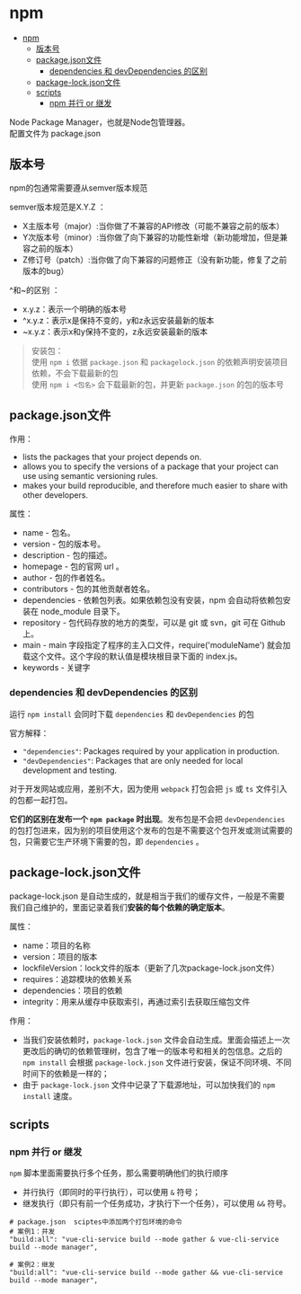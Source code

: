 # npm

- [npm](#npm)
  - [版本号](#版本号)
  - [package.json文件](#packagejson文件)
    - [dependencies 和 devDependencies 的区别](#dependencies-和-devdependencies-的区别)
  - [package-lock.json文件](#package-lockjson文件)
  - [scripts](#scripts)
    - [npm 并行 or 继发](#npm-并行-or-继发)

Node Package Manager，也就是Node包管理器。  
配置文件为 package.json

## 版本号

npm的包通常需要遵从semver版本规范

semver版本规范是X.Y.Z ：

- X主版本号（major）:当你做了不兼容的API修改（可能不兼容之前的版本）
- Y次版本号（minor）:当你做了向下兼容的功能性新增（新功能增加，但是兼容之前的版本）
- Z修订号（patch）:当你做了向下兼容的问题修正（没有新功能，修复了之前版本的bug）

^和~的区别 ：

- x.y.z：表示一个明确的版本号
- ^x.y.z：表示x是保持不变的，y和z永远安装最新的版本
- ~x.y.z：表示x和y保持不变的，z永远安装最新的版本

> 安装包：  
> 使用 `npm i` 依据 `package.json` 和 `packagelock.json` 的依赖声明安装项目依赖，不会下载最新的包  
> 使用 `npm i <包名>` 会下载最新的包，并更新 `package.json` 的包的版本号

## package.json文件

作用：

- lists the packages that your project depends on.
- allows you to specify the versions of a package that your project can use using semantic versioning rules.
- makes your build reproducible, and therefore much easier to share with other developers.

属性：

- name - 包名。
- version - 包的版本号。
- description - 包的描述。
- homepage - 包的官网 url 。
- author - 包的作者姓名。
- contributors - 包的其他贡献者姓名。
- dependencies - 依赖包列表。如果依赖包没有安装，npm 会自动将依赖包安装在 node_module 目录下。
- repository - 包代码存放的地方的类型，可以是 git 或 svn，git 可在 Github 上。
- main - main 字段指定了程序的主入口文件，require('moduleName') 就会加载这个文件。这个字段的默认值是模块根目录下面的 index.js。
- keywords - 关键字

### dependencies 和 devDependencies 的区别

运行 `npm install` 会同时下载 `dependencies` 和 `devDependencies` 的包

官方解释：

- `"dependencies"`: Packages required by your application in production.
- `"devDependencies"`: Packages that are only needed for local development and testing.

对于开发网站或应用，差别不大，因为使用 `webpack` 打包会把 `js` 或 `ts` 文件引入的包都一起打包。

**它们的区别在发布一个 `npm package` 时出现**。发布包是不会把 `devDependencies` 的包打包进来，因为别的项目使用这个发布的包是不需要这个包开发或测试需要的包，只需要它生产环境下需要的包，即 `dependencies` 。

## package-lock.json文件

package-lock.json 是自动生成的，就是相当于我们的缓存文件，一般是不需要我们自己维护的，里面记录着我们**安装的每个依赖的确定版本**。

属性：

- name：项目的名称
- version：项目的版本
- lockfileVersion：lock文件的版本（更新了几次package-lock.json文件）
- requires：追踪模块的依赖关系
- dependencies：项目的依赖
- integrity：用来从缓存中获取索引，再通过索引去获取压缩包文件

作用：

- 当我们安装依赖时，`package-lock.json` 文件会自动生成。里面会描述上一次更改后的确切的依赖管理树，包含了唯一的版本号和相关的包信息。之后的 `npm install` 会根据 `package-lock.json` 文件进行安装，保证不同环境、不同时间下的依赖是一样的；
- 由于 `package-lock.json` 文件中记录了下载源地址，可以加快我们的 `npm install` 速度。

## scripts

### npm 并行 or 继发

`npm` 脚本里面需要执行多个任务，那么需要明确他们的执行顺序

- 并行执行（即同时的平行执行），可以使用 `&` 符号；
- 继发执行（即只有前一个任务成功，才执行下一个任务），可以使用 `&&` 符号。

```shell
# package.json  sciptes中添加两个打包环境的命令
# 案例1：并发
"build:all": "vue-cli-service build --mode gather & vue-cli-service build --mode manager",

# 案例2：继发
"build:all": "vue-cli-service build --mode gather && vue-cli-service build --mode manager",
```
